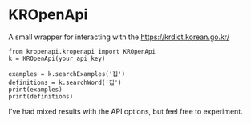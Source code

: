 # KROpenApi

A small wrapper for interacting with the https://krdict.korean.go.kr/

```
from kropenapi.kropenapi import KROpenApi
k = KROpenApi(your_api_key)

examples = k.searchExamples('집')
definitions = k.searchWord('집')
print(examples)
print(definitions)
```

I've had mixed results with the API options, but feel free to experiment.

